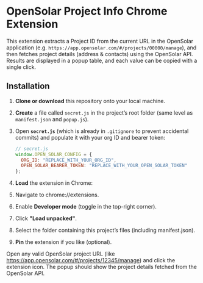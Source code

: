 # OpenSolar Project Info Chrome Extension

This extension extracts a Project ID from the current URL in the OpenSolar application (e.g. `https://app.opensolar.com/#/projects/00000/manage`), and then fetches project details (address & contacts) using the OpenSolar API. Results are displayed in a popup table, and each value can be copied with a single click.

## Installation

1. **Clone or download** this repository onto your local machine.

2. **Create** a file called `secret.js` in the project’s root folder (same level as `manifest.json` and `popup.js`).

3. Open **`secret.js`** (which is already in `.gitignore` to prevent accidental commits) and populate it with your org ID and bearer token:
   ```js
   // secret.js
   window.OPEN_SOLAR_CONFIG = {
     ORG_ID: "REPLACE_WITH_YOUR_ORG_ID",
     OPEN_SOLAR_BEARER_TOKEN: "REPLACE_WITH_YOUR_OPEN_SOLAR_TOKEN"
   };
4. **Load** the extension in Chrome:

5. Navigate to chrome://extensions.

6. Enable **Developer mode** (toggle in the top-right corner).

7. Click **"Load unpacked"**.

8. Select the folder containing this project’s files (including manifest.json).

9. **Pin** the extension if you like (optional).

Open any valid OpenSolar project URL (like https://app.opensolar.com/#/projects/12345/manage) and click the extension icon. The popup should show the project details fetched from the OpenSolar API.
